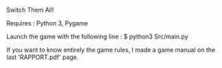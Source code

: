 Switch Them All!

Requires : Python 3, Pygame

Launch the game with the following line :
$ python3 Src/main.py

If you want to know entirely the game rules, I made a game manual on the last 'RAPPORT.pdf' page.

